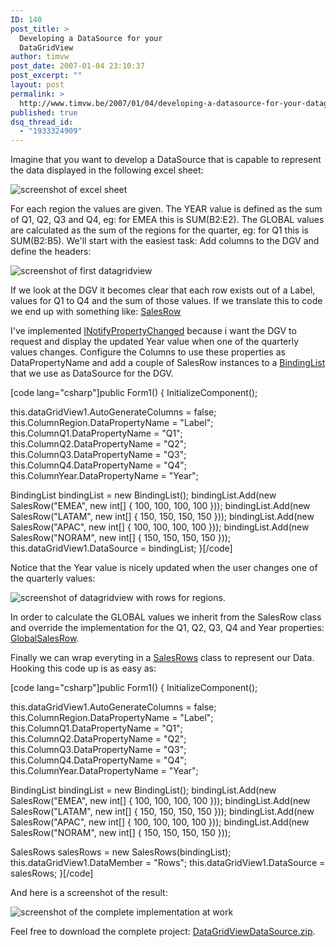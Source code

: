 ```yaml
---
ID: 140
post_title: >
  Developing a DataSource for your
  DataGridView
author: timvw
post_date: 2007-01-04 23:10:37
post_excerpt: ""
layout: post
permalink: >
  http://www.timvw.be/2007/01/04/developing-a-datasource-for-your-datagridview/
published: true
dsq_thread_id:
  - "1933324909"
---
```

<p>Imagine that you want to develop a DataSource that is capable to represent the data displayed in the following excel sheet:</p>
<img src="http://www.timvw.be/wp-content/images/dgv-ds-1.gif" alt="screenshot of excel sheet"/>
<p>For each region the values are given. The YEAR value is defined as the sum of Q1, Q2, Q3 and Q4, eg: for EMEA this is SUM(B2:E2). The GLOBAL values are calculated as the sum of the regions for the quarter, eg: for Q1 this is SUM(B2:B5). We'll start with the easiest task: Add columns to the DGV and define the headers:</p>
<img src="http://www.timvw.be/wp-content/images/dgv-ds-2.gif" alt="screenshot of first datagridview"/>
<p>If we look at the DGV it becomes clear that each row exists out of a Label, values for Q1 to Q4 and the sum of those values. If we translate this to code we end up with something like: <a href="http://www.timvw.be/wp-content/code/csharp/SalesRow.txt">SalesRow</a></p>
<p>I've implemented <a href="http://msdn2.microsoft.com/en-us/library/system.componentmodel.inotifypropertychanged.aspx">INotifyPropertyChanged</a> because i want the DGV to request and display the updated Year value when one of the quarterly values changes. Configure the Columns to use these properties as  DataPropertyName and add a couple of SalesRow instances to a <a href="http://msdn2.microsoft.com/en-us/library/ms132679.aspx">BindingList</a> that we use as DataSource for the DGV.</p>
[code lang="csharp"]public Form1()
{
 InitializeComponent();

 this.dataGridView1.AutoGenerateColumns = false;
 this.ColumnRegion.DataPropertyName = "Label";
 this.ColumnQ1.DataPropertyName = "Q1";
 this.ColumnQ2.DataPropertyName = "Q2";
 this.ColumnQ3.DataPropertyName = "Q3";
 this.ColumnQ4.DataPropertyName = "Q4";
 this.ColumnYear.DataPropertyName = "Year";

 BindingList<salesRow> bindingList = new BindingList<salesRow>();
 bindingList.Add(new SalesRow("EMEA", new int[] { 100, 100, 100, 100 }));
 bindingList.Add(new SalesRow("LATAM", new int[] { 150, 150, 150, 150 }));
 bindingList.Add(new SalesRow("APAC", new int[] { 100, 100, 100, 100 }));
 bindingList.Add(new SalesRow("NORAM", new int[] { 150, 150, 150, 150 }));
 this.dataGridView1.DataSource = bindingList;
}[/code]
<p>Notice that the Year value is nicely updated when the user changes one of the quarterly values:</p>
<img src="http://www.timvw.be/wp-content/images/dgv-ds-3.gif" alt="screenshot of datagridview with rows for regions."/>
<p>In order to calculate the GLOBAL values we inherit from the SalesRow class and override the implementation for the Q1, Q2, Q3, Q4 and Year properties: <a href="http://www.timvw.be/wp-content/code/csharp/GlobalSalesRow.txt">GlobalSalesRow</a>.</p>
<p>Finally we can wrap everyting in a <a href="http://www.timvw.be/wp-content/code/csharp/SalesRows.txt">SalesRows</a> class to represent our Data. Hooking this code up is as easy as:</p>
[code lang="csharp"]public Form1()
{
 InitializeComponent();

 this.dataGridView1.AutoGenerateColumns = false;
 this.ColumnRegion.DataPropertyName = "Label";
 this.ColumnQ1.DataPropertyName = "Q1";
 this.ColumnQ2.DataPropertyName = "Q2";
 this.ColumnQ3.DataPropertyName = "Q3";
 this.ColumnQ4.DataPropertyName = "Q4";
 this.ColumnYear.DataPropertyName = "Year";

 BindingList<salesRow> bindingList = new BindingList<salesRow>();
 bindingList.Add(new SalesRow("EMEA", new int[] { 100, 100, 100, 100 }));
 bindingList.Add(new SalesRow("LATAM", new int[] { 150, 150, 150, 150 }));
 bindingList.Add(new SalesRow("APAC", new int[] { 100, 100, 100, 100 }));
 bindingList.Add(new SalesRow("NORAM", new int[] { 150, 150, 150, 150 }));

 SalesRows salesRows = new SalesRows(bindingList);
 this.dataGridView1.DataMember = "Rows";
 this.dataGridView1.DataSource = salesRows;
}[/code]
<p>And here is a screenshot of the result:</p>
<img src="http://www.timvw.be/wp-content/images/dgv-ds-4.gif" alt="screenshot of the complete implementation at work"/>
<p>Feel free to download the complete project: <a href="http://www.timvw.be/wp-content/code/csharp/DataGridViewDataSource.zip">DataGridViewDataSource.zip</a>.</p>